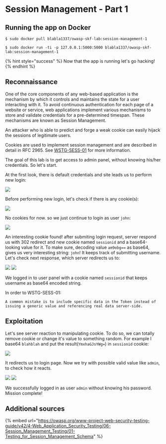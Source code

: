 # Session Management - Part 1

## Running the app on Docker

```
$ sudo docker pull blabla1337/owasp-skf-lab:session-management-1
```

```
$ sudo docker run -ti -p 127.0.0.1:5000:5000 blabla1337/owasp-skf-lab:session-management-1
```

{% hint style="success" %}
Now that the app is running let's go hacking!
{% endhint %}

## Reconnaissance

One of the core components of any web-based application is the mechanism by which it controls and maintains the state for a user interacting with it. To avoid continuous authentication for each page of a website or service, web applications implement various mechanisms to store and validate credentials for a pre-determined timespan. These mechanisms are known as Session Management.

An attacker who is able to predict and forge a weak cookie can easily hijack the sessions of legitimate users.

Cookies are used to implement session management and are described in detail in RFC 2965. See [WSTG-SESS-01](https://owasp.org/www-project-web-security-testing-guide/v42/4-Web_Application_Security_Testing/06-Session_Management_Testing/01-Testing_for_Session_Management_Schema) for more information.

The goal of this lab is to get access to admin panel, without knowing his/her credentials. So let's start.

At the first look, there is default credentials and site leads us to perform new login:

![](../../.gitbook/assets/session-management-1-1.png)

Before performing new login, let's check if there is any cookie(s):

![](../../.gitbook/assets/session-management-1-2.png)

No cookies for now. so we just continue to login as user `john`:

![](../../.gitbook/assets/session-management-1-3.png)

An interesting cookie found! after submiting login request, server respond us with 302 redirect and new cookie named `sessionid` and a base64-looking value for it. To make sure, decoding value `am9obg==` as base64, gives us very interesting string: `john`! It keeps track of submitting username. Let's check next response, which server redirects us to:

![](../../.gitbook/assets/session-management-1-5.png)
![](../../.gitbook/assets/session-management-1-4.png)

We logged in to user panel with a cookie named `sessionid` that keeps username as base64 encoded string.

In order to WSTG-SESS-01:

```
A common mistake is to include specific data in the Token instead of issuing a generic value and referencing real data server-side.
```

## Exploitation

Let's see server reaction to manipulating cookie. To do so, we can totally remove cookie or change it's value to something random. For example I base64 `blahblah` and put the result(`YmxhaGJsYWg=`) in `sessionid` cookie:

![](../../.gitbook/assets/session-management-1-6.png)

It redirects us to login page. Now we try with possible valid value like `admin`, to check how it reacts.

![](../../.gitbook/assets/session-management-1-7.png)
![](../../.gitbook/assets/session-management-1-8.png)

We successfully logged in as user `admin` without knowing his password. Mission complete!

## Additional sources

{% embed url="https://owasp.org/www-project-web-security-testing-guide/v42/4-Web_Application_Security_Testing/06-Session_Management_Testing/01-Testing_for_Session_Management_Schema" %}
